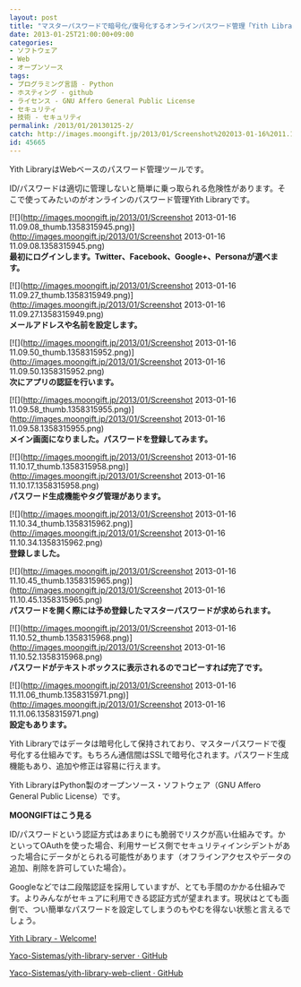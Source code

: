 ```yaml
---
layout: post
title: "マスターパスワードで暗号化/復号化するオンラインパスワード管理「Yith Library」"
date: 2013-01-25T21:00:00+09:00
categories:
- ソフトウェア
- Web
- オープンソース
tags: 
- プログラミング言語 - Python
- ホスティング - github
- ライセンス - GNU Affero General Public License
- セキュリティ
- 技術 - セキュリティ
permalink: /2013/01/20130125-2/
catch: http://images.moongift.jp/2013/01/Screenshot%202013-01-16%2011.10.17_thumb.1358315958.png
id: 45665
---
```

Yith LibraryはWebベースのパスワード管理ツールです。

  
  

ID/パスワードは適切に管理しないと簡単に乗っ取られる危険性があります。そこで使ってみたいのがオンラインのパスワード管理Yith Libraryです。

  

[![](http://images.moongift.jp/2013/01/Screenshot 2013-01-16 11.09.08_thumb.1358315945.png)](http://images.moongift.jp/2013/01/Screenshot 2013-01-16 11.09.08.1358315945.png)  
**最初にログインします。Twitter、Facebook、Google+、Personaが選べます。**

  

[![](http://images.moongift.jp/2013/01/Screenshot 2013-01-16 11.09.27_thumb.1358315949.png)](http://images.moongift.jp/2013/01/Screenshot 2013-01-16 11.09.27.1358315949.png)  
**メールアドレスや名前を設定します。**

  

[![](http://images.moongift.jp/2013/01/Screenshot 2013-01-16 11.09.50_thumb.1358315952.png)](http://images.moongift.jp/2013/01/Screenshot 2013-01-16 11.09.50.1358315952.png)  
**次にアプリの認証を行います。**

  

[![](http://images.moongift.jp/2013/01/Screenshot 2013-01-16 11.09.58_thumb.1358315955.png)](http://images.moongift.jp/2013/01/Screenshot 2013-01-16 11.09.58.1358315955.png)  
**メイン画面になりました。パスワードを登録してみます。**

  

[![](http://images.moongift.jp/2013/01/Screenshot 2013-01-16 11.10.17_thumb.1358315958.png)](http://images.moongift.jp/2013/01/Screenshot 2013-01-16 11.10.17.1358315958.png)  
**パスワード生成機能やタグ管理があります。**

  

[![](http://images.moongift.jp/2013/01/Screenshot 2013-01-16 11.10.34_thumb.1358315962.png)](http://images.moongift.jp/2013/01/Screenshot 2013-01-16 11.10.34.1358315962.png)  
**登録しました。**

  

[![](http://images.moongift.jp/2013/01/Screenshot 2013-01-16 11.10.45_thumb.1358315965.png)](http://images.moongift.jp/2013/01/Screenshot 2013-01-16 11.10.45.1358315965.png)  
**パスワードを開く際には予め登録したマスターパスワードが求められます。**

  

[![](http://images.moongift.jp/2013/01/Screenshot 2013-01-16 11.10.52_thumb.1358315968.png)](http://images.moongift.jp/2013/01/Screenshot 2013-01-16 11.10.52.1358315968.png)  
**パスワードがテキストボックスに表示されるのでコピーすれば完了です。**

  

[![](http://images.moongift.jp/2013/01/Screenshot 2013-01-16 11.11.06_thumb.1358315971.png)](http://images.moongift.jp/2013/01/Screenshot 2013-01-16 11.11.06.1358315971.png)  
**設定もあります。**

  

Yith Libraryではデータは暗号化して保持されており、マスターパスワードで復号化する仕組みです。もちろん通信間はSSLで暗号化されます。パスワード生成機能もあり、追加や修正は容易に行えます。

  

Yith LibraryはPython製のオープンソース・ソフトウェア（GNU Affero General Public License）です。

  
  
  

**MOONGIFTはこう見る**

  

ID/パスワードという認証方式はあまりにも脆弱でリスクが高い仕組みです。かといってOAuthを使った場合、利用サービス側でセキュリティインシデントがあった場合にデータがとられる可能性があります（オフラインアクセスやデータの追加、削除を許可していた場合）。

  

Googleなどでは二段階認証を採用していますが、とても手間のかかる仕組みです。よりみんながセキュアに利用できる認証方式が望まれます。現状はとても面倒で、つい簡単なパスワードを設定してしまうのもやむを得ない状態と言えるでしょう。

  

[Yith Library - Welcome!](https://yithlibrary-webclient.herokuapp.com/)

  

[Yaco-Sistemas/yith-library-server · GitHub](https://github.com/Yaco-Sistemas/yith-library-server)

  
  

[Yaco-Sistemas/yith-library-web-client · GitHub](https://github.com/Yaco-Sistemas/yith-library-web-client)

